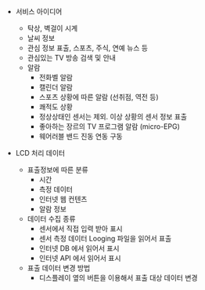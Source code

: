 

  - 서비스 아이디어
    - 탁상, 벽걸이 시계
    - 날씨 정보
    - 관심 정보 표출, 스포츠, 주식, 연예 뉴스 등
    - 관심있는 TV 방송 검색 및 안내
    - 알람
      - 전화벨 알람
      - 캘린더 알람
      - 스포츠 상황에 따른 알람 (선취점, 역전 등)
      - 쾌적도 상황
      - 정상상태인 센서는 제외. 이상 상황의 센서 정보 표출
      - 좋아하는 장르의 TV 프로그램 알람 (micro-EPG)
      - 웨어러블 밴드 진동 연동 구동
      
  - LCD 처리 데이터   
    - 표출정보에 따른 분류
      - 시간
      - 측정 데이터
      - 인터넷 웹 컨텐츠
      - 알람 정보
    - 데이터 수집 종류
      - 센서에서 직접 입력 받아 표시 
      - 센서 측정 데이터 Looging 파일을 읽어서 표출
      - 인터넷 DB 에서 읽어서 표시
      - 인터넷 API 에서 읽어서 표시
    - 표출 데이터 변경 방법
      - 디스플레이 옆의 버튼을 이용해서 표출 대상 데이터 변경
      
      
